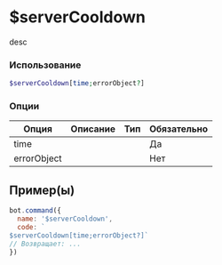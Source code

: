 # $serverCooldown
desc
### Использование
```php
$serverCooldown[time;errorObject?]
```

### Опции

| Опция | Описание | Тип | Обязательно |
|--------|-------------|------|----------|
| time |  |  | Да | 
| errorObject |  |  | Нет | 
## Пример(ы)

```javascript
bot.command({
  name: '$serverCooldown',
  code: `
$serverCooldown[time;errorObject?]`
// Возвращает: ...
})
```